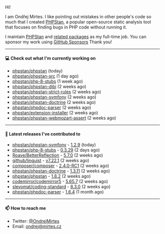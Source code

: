Hi!

I am Ondřej Mirtes. I like pointing out mistakes in other people's code so much that I created [PHPStan](https://phpstan.org/), a popular open-source static analysis tool that focuses on finding bugs in PHP code without running it.

I maintain [PHPStan](https://github.com/phpstan/phpstan) and [related packages](https://github.com/phpstan/) as my full-time job. You can sponsor my work using [GitHub Sponsors](https://github.com/sponsors/ondrejmirtes) Thank you!

---

#### 💻 Check out what I'm currently working on

- [phpstan/phpstan](https://github.com/phpstan/phpstan) (today)
- [phpstan/phpstan-src](https://github.com/phpstan/phpstan-src) (1 day ago)
- [phpstan/php-8-stubs](https://github.com/phpstan/php-8-stubs) (1 week ago)
- [phpstan/phpstan-dibi](https://github.com/phpstan/phpstan-dibi) (2 weeks ago)
- [phpstan/phpstan-strict-rules](https://github.com/phpstan/phpstan-strict-rules) (2 weeks ago)
- [phpstan/phpstan-symfony](https://github.com/phpstan/phpstan-symfony) (2 weeks ago)
- [phpstan/phpstan-doctrine](https://github.com/phpstan/phpstan-doctrine) (2 weeks ago)
- [phpstan/phpdoc-parser](https://github.com/phpstan/phpdoc-parser) (2 weeks ago)
- [phpstan/extension-installer](https://github.com/phpstan/extension-installer) (2 weeks ago)
- [phpstan/phpstan-webmozart-assert](https://github.com/phpstan/phpstan-webmozart-assert) (2 weeks ago)

---

#### 🔭 Latest releases I've contributed to

- [phpstan/phpstan-symfony](https://github.com/phpstan/phpstan-symfony) - [1.2.9](https://github.com/phpstan/phpstan-symfony/releases/tag/1.2.9) (today)
- [phpstan/php-8-stubs](https://github.com/phpstan/php-8-stubs) - [0.3.29](https://github.com/phpstan/php-8-stubs/releases/tag/0.3.29) (2 days ago)
- [Roave/BetterReflection](https://github.com/Roave/BetterReflection) - [5.7.0](https://github.com/Roave/BetterReflection/releases/tag/5.7.0) (2 weeks ago)
- [github/linguist](https://github.com/github/linguist) - [v7.22.1](https://github.com/github/linguist/releases/tag/v7.22.1) (2 weeks ago)
- [composer/composer](https://github.com/composer/composer) - [2.4.0-RC1](https://github.com/composer/composer/releases/tag/2.4.0-RC1) (2 weeks ago)
- [phpstan/phpstan-doctrine](https://github.com/phpstan/phpstan-doctrine) - [1.3.11](https://github.com/phpstan/phpstan-doctrine/releases/tag/1.3.11) (2 weeks ago)
- [phpstan/phpstan](https://github.com/phpstan/phpstan) - [1.8.2](https://github.com/phpstan/phpstan/releases/tag/1.8.2) (2 weeks ago)
- [codemirror/codemirror5](https://github.com/codemirror/codemirror5) - [5.65.7](https://github.com/codemirror/codemirror5/releases/tag/5.65.7) (2 weeks ago)
- [slevomat/coding-standard](https://github.com/slevomat/coding-standard) - [8.3.0](https://github.com/slevomat/coding-standard/releases/tag/8.3.0) (2 weeks ago)
- [phpstan/phpdoc-parser](https://github.com/phpstan/phpdoc-parser) - [1.6.4](https://github.com/phpstan/phpdoc-parser/releases/tag/1.6.4) (1 month ago)

---

#### 📫 How to reach me

- Twitter: [@OndrejMirtes](https://twitter.com/ondrejmirtes)
- Email: [ondrej@mirtes.cz](mailto:ondrej@mirtes.cz)
